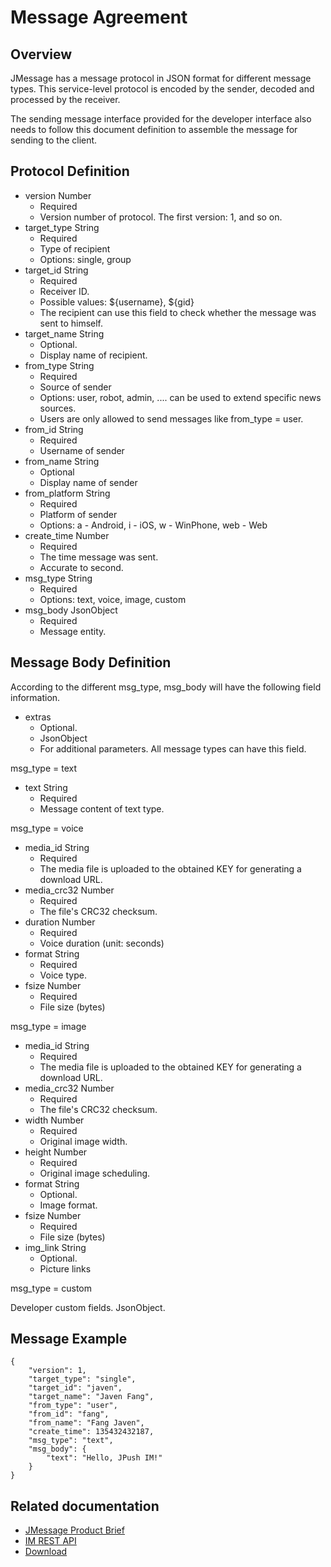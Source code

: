 # Message Agreement

## Overview

JMessage has a message protocol in JSON format for different message types. This service-level protocol is encoded by the sender, decoded and processed by the receiver.

The sending message interface provided for the developer interface also needs to follow this document definition to assemble the message for sending to the client.

## Protocol Definition

+ version Number
	+ Required
	+ Version number of protocol. The first version: 1, and so on.
+ target_type String
	+ Required
	+ Type of recipient
	+ Options: single, group
+ target_id String
	+ Required
	+ Receiver ID.
	+ Possible values: ${username}, ${gid}
	+ The recipient can use this field to check whether the message was sent to himself.
+ target_name String
	+ Optional.
	+ Display name of recipient.
+ from_type String
	+ Required
	+ Source of sender
	+ Options: user, robot, admin, .... can be used to extend specific news sources.
	+ Users are only allowed to send messages like from_type = user.
+ from_id String
	+ Required
	+ Username of sender
+ from_name String
	+ Optional
	+ Display name of sender
+ from_platform String
	+ Required
	+ Platform of sender
	+ Options: a - Android, i - iOS, w - WinPhone, web - Web
+ create_time Number
	+ Required
	+ The time message was sent.
	+ Accurate to second.
+ msg_type String
	+ Required
	+ Options: text, voice, image, custom
+ msg_body JsonObject
	+ Required
	+ Message entity.

## Message Body Definition

According to the different msg_type, msg_body will have the following field information.

+ extras
	+ Optional.
	+ JsonObject
	+ For additional parameters. All message types can have this field.

msg_type = text

+ text String
	+ Required
	+ Message content of text type.

msg_type = voice

+ media_id String
	+ Required
	+ The media file is uploaded to the obtained KEY for generating a download URL.
+ media_crc32 Number
	+ Required
	+ The file's CRC32 checksum.
+ duration Number
	+ Required
	+ Voice duration (unit: seconds)
+ format String
	+ Required
	+ Voice type.
+ fsize Number
	+ Required
	+ File size (bytes)

msg_type = image

+ media_id String
	+ Required
	+ The media file is uploaded to the obtained KEY for generating a download URL.
+ media_crc32 Number
	+ Required
	+ The file's CRC32 checksum.
+ width Number
	+ Required
	+ Original image width.
+ height Number
	+ Required
	+ Original image scheduling.
+ format String
	+ Optional.
	+ Image format.
+ fsize Number
	+ Required
	+ File size (bytes)
+ img_link String
	+ Optional.
	+ Picture links

msg_type = custom

Developer custom fields. JsonObject.

## Message Example

```
{
    "version": 1,
    "target_type": "single",
    "target_id": "javen",
    "target_name": "Javen Fang",
    "from_type": "user",
    "from_id": "fang",
    "from_name": "Fang Javen",
    "create_time": 135432432187,
    "msg_type": "text",
    "msg_body": {
        "text": "Hello, JPush IM!"
    }
}
```

## Related documentation

+ [JMessage Product Brief](../guideline/jmessage_guide/)
+ [IM REST API](https://docs.jiguang.cn/jmessage/server/rest_api_im/)
+ [Download](https://docs.jiguang.cn/jmessage/resources/)



